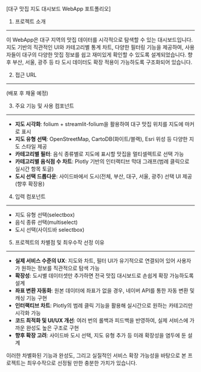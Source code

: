 [대구 맛집 지도 대시보드 WebApp 포트폴리오]

1. 프로젝트 소개
----------------
이 WebApp은 대구 지역의 맛집 데이터를 시각적으로 탐색할 수 있는 대시보드입니다. 지도 기반의 직관적인 UI와 카테고리별 통계 차트, 다양한 필터링 기능을 제공하여, 사용자들이 대구의 다양한 맛집 정보를 쉽고 재미있게 확인할 수 있도록 설계되었습니다. 향후 부산, 서울, 광주 등 타 도시 데이터도 확장 적용이 가능하도록 구조화되어 있습니다.

2. 접근 URL
------------
(배포 후 채울 예정)

3. 주요 기능 및 사용 컴포넌트
-----------------------------
- **지도 시각화**: folium + streamlit-folium을 활용하여 대구 맛집 위치를 지도에 마커로 표시
- **지도 유형 선택**: OpenStreetMap, CartoDB(화이트/블랙), Esri 위성 등 다양한 지도 스타일 제공
- **카테고리별 필터**: 음식 종류별로 지도에 표시할 맛집을 멀티셀렉트로 선택 가능
- **카테고리별 음식점 수 차트**: Plotly 기반의 인터랙티브 막대 그래프(범례 클릭으로 실시간 항목 토글)
- **도시 선택 드롭다운**: 사이드바에서 도시(전체, 부산, 대구, 서울, 광주) 선택 UI 제공(향후 확장용)

4. 입력 컴포넌트
----------------
- 지도 유형 선택(selectbox)
- 음식 종류 선택(multiselect)
- 도시 선택(사이드바 selectbox)

5. 프로젝트의 차별점 및 최우수작 선정 이유
------------------------------------------
- **실제 서비스 수준의 UX**: 지도와 차트, 필터 UI가 유기적으로 연결되어 있어 사용자가 원하는 정보를 직관적으로 탐색 가능
- **확장성**: 도시별 데이터셋만 추가하면 전국 맛집 대시보드로 손쉽게 확장 가능하도록 설계
- **좌표 변환 자동화**: 원본 데이터에 좌표가 없을 경우, 네이버 API를 통한 자동 변환 및 캐싱 기능 구현
- **인터랙티브 차트**: Plotly의 범례 클릭 기능을 활용해 실시간으로 원하는 카테고리만 시각화 가능
- **코드 최적화 및 UI/UX 개선**: 여러 번의 롤백과 피드백을 반영하여, 실제 서비스에 가까운 완성도 높은 구조로 구현
- **향후 확장 고려**: 사이드바 도시 선택, 지도 유형 추가 등 미래 확장성을 염두에 둔 설계

이러한 차별화된 기능과 완성도, 그리고 실질적인 서비스 확장 가능성을 바탕으로 본 프로젝트는 최우수작으로 선정될 만한 충분한 가치가 있습니다. 
